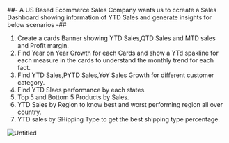 ##- A US Based Ecommerce Sales Company wants us to ccreate a Sales Dashboard showing information of YTD Sales and generate insights for below scenarios -## 

1. Create a cards Banner showing YTD Sales,QTD Sales and MTD sales and Profit margin.
2. Find Year on Year Growth for each Cards and show a YTd spakline for each measure in the cards to understand the monthly trend for each fact.
3. Find YTD Sales,PYTD Sales,YoY Sales Growth for different customer category.
4. Find YTD Slaes performance by each states.
5. Top 5 and Bottom 5 Products by Sales.
6. YTD Sales by Region to know best and worst performing region all over country.
7. YTD sales by SHipping Type to get the best shipping type percentage.

![Untitled](https://github.com/user-attachments/assets/1a10fbef-e662-42d2-a139-6e800580c68a)
